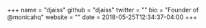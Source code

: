 +++
name = "djaiss"
github = "djaiss"
twitter = ""
bio = "Founder of @monicahq"
website = ""
date = 2018-05-25T12:34:37-04:00
+++
